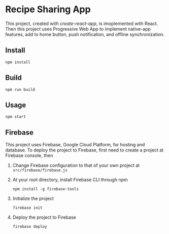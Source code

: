 # Recipe Sharing App
This project, created with *create-react-app*, is imoplemented with React. Then this project uses Progressive Web App to implement native-app features, add to home button, push notification, and offline synchronization. 

## Install
    npm install

## Build
    npm run build

## Usage
    npm start

## Firebase

This project uses Firebase, Google Cloud Platform, for hosting and database. To deploy the project to Firebase, first need to create a project at Firebase console, then

1. Change Firebase configuration to that of your own project at `src/firebase/firebase.js`

2. At your root directory, install Firebase CLI through npm

    ```
    npm install -g firebase-tools    
    ```

3. Initialize the project 

    ```
    firebase init    
    ```

4. Deploy the project to Firebase 

    ```
    firebase deploy    
    ```

